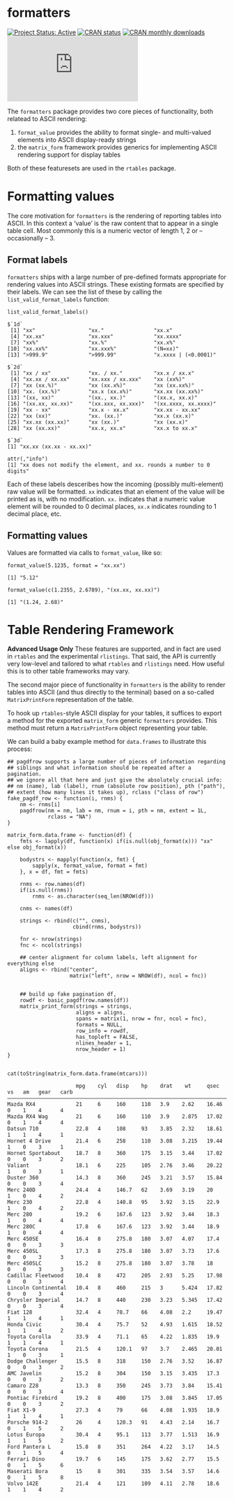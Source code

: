 # formatters

<!-- start badges -->

[![Project Status: Active](https://www.repostatus.org/badges/latest/active.svg)](https://www.repostatus.org/#active)
[![CRAN status](https://www.r-pkg.org/badges/version-last-release/formatters)](https://www.r-pkg.org/badges/version-last-release/formatters)
[![CRAN monthly downloads](https://cranlogs.r-pkg.org/badges/formatters)](https://cranlogs.r-pkg.org/badges/formatters)
[![Code Coverage](https://raw.githubusercontent.com/insightsengineering/formatters/_xml_coverage_reports/data/main/coverage.xml)](https://raw.githubusercontent.com/insightsengineering/formatters/_xml_coverage_reports/data/main/badge.svg)

<!-- end badges -->

The `formatters` package provides two core pieces of functionality, both
relatead to ASCII rendering:

1. `format_value` provides the ability to format single- and
   multi-valued elements into ASCII display-ready strings
2. the `matrix_form` framework provides generics for implementing ASCII
   rendering support for display tables

Both of these featuresets are used in the `rtables` package.

# Formatting values

The core motivation for `formatters` is the rendering of reporting
tables into ASCII. In this context a ‘value’ is the raw content that to
appear in a single table cell. Most commonly this is a numeric vector of
length 1, 2 or – occasionally – 3.

## Format labels

`formatters` ships with a large number of pre-defined formats
appropriate for rendering values into ASCII strings. These existing
formats are specified by their labels. We can see the list of these by
calling the `list_valid_format_labels` function:

```
list_valid_format_labels()

$`1d`
 [1] "xx"                 "xx."                "xx.x"              
 [4] "xx.xx"              "xx.xxx"             "xx.xxxx"           
 [7] "xx%"                "xx.%"               "xx.x%"             
[10] "xx.xx%"             "xx.xxx%"            "(N=xx)"            
[13] ">999.9"             ">999.99"            "x.xxxx | (<0.0001)"

$`2d`
 [1] "xx / xx"            "xx. / xx."          "xx.x / xx.x"       
 [4] "xx.xx / xx.xx"      "xx.xxx / xx.xxx"    "xx (xx%)"          
 [7] "xx (xx.%)"          "xx (xx.x%)"         "xx (xx.xx%)"       
[10] "xx. (xx.%)"         "xx.x (xx.x%)"       "xx.xx (xx.xx%)"    
[13] "(xx, xx)"           "(xx., xx.)"         "(xx.x, xx.x)"      
[16] "(xx.xx, xx.xx)"     "(xx.xxx, xx.xxx)"   "(xx.xxxx, xx.xxxx)"
[19] "xx - xx"            "xx.x - xx.x"        "xx.xx - xx.xx"     
[22] "xx (xx)"            "xx. (xx.)"          "xx.x (xx.x)"       
[25] "xx.xx (xx.xx)"      "xx (xx.)"           "xx (xx.x)"         
[28] "xx (xx.xx)"         "xx.x, xx.x"         "xx.x to xx.x"      

$`3d`
[1] "xx.xx (xx.xx - xx.xx)"

attr(,"info")
[1] "xx does not modify the element, and xx. rounds a number to 0 digits"
```

Each of these labels desceribes how the incoming (possibly
multi-element) raw value will be formatted. `xx` indicates that an
element of the value will be printed as is, with no modification. `xx.`
indicates that a numeric value element will be rounded to 0 decimal
places, `xx.x` indicates rounding to 1 decimal place, etc.

## Formatting values

Values are formatted via calls to `format_value`, like so:

```
format_value(5.1235, format = "xx.xx")

[1] "5.12"

format_value(c(1.2355, 2.6789), "(xx.xx, xx.xx)")

[1] "(1.24, 2.68)"
```

# Table Rendering Framework

__Advanced Usage Only__ These features are supported, and in fact are
used in `rtables` and the experimental `rlistings`. That said, the API
is currently very low-level and tailored to what `rtables` and
`rlistings` need. How useful this is to other table frameworks may vary.

The second major piece of functionality in `formatters` is the ability
to render tables into ASCII (and thus directly to the terminal) based on
a so-called `MatrixPrintForm` representation of the table.

To hook up `rtables`-style ASCII display for your tables, it suffices to
export a method for the exported `matrix_form` generic `formatters`
provides. This method must return a `MatrixPrintForm` object
representing your table.

We can build a baby example method for `data.frames` to illustrate this
process:

```
## pagdfrow supports a large number of pieces of information regarding
## siblings and what information should be repeated after a pagination.
## we ignore all that here and just give the absolutely crucial info:
## nm (name), lab (label), rnum (absolute row position), pth ("path"),
## extent (how many lines it takes up), rclass ("class of row")
fake_pagdf_row <- function(i, rnms) {
    nm <- rnms[i]
    pagdfrow(nm = nm, lab = nm, rnum = i, pth = nm, extent = 1L,
             rclass = "NA")
}

matrix_form.data.frame <- function(df) {
    fmts <- lapply(df, function(x) if(is.null(obj_format(x))) "xx" else obj_format(x))

    bodystrs <- mapply(function(x, fmt) {
        sapply(x, format_value, format = fmt)
    }, x = df, fmt = fmts)

    rnms <- row.names(df)
    if(is.null(rnms))
        rnms <- as.character(seq_len(NROW(df)))

    cnms <- names(df)

    strings <- rbind(c("", cnms),
                     cbind(rnms, bodystrs))

    fnr <- nrow(strings)
    fnc <- ncol(strings)

    ## center alignment for column labels, left alignment for everything else
    aligns <- rbind("center",
                    matrix("left", nrow = NROW(df), ncol = fnc))

   
    ## build up fake pagination df, 
    rowdf <- basic_pagdf(row.names(df))
    matrix_print_form(strings = strings,
                      aligns = aligns,
                      spans = matrix(1, nrow = fnr, ncol = fnc),
                      formats = NULL,
                      row_info = rowdf,
                      has_topleft = FALSE,
                      nlines_header = 1,
                      nrow_header = 1)
}
                      

cat(toString(matrix_form.data.frame(mtcars)))

                      mpg    cyl   disp    hp    drat    wt     qsec    vs   am   gear   carb
—————————————————————————————————————————————————————————————————————————————————————————————
Mazda RX4             21     6     160     110   3.9    2.62    16.46   0    1    4      4   
Mazda RX4 Wag         21     6     160     110   3.9    2.875   17.02   0    1    4      4   
Datsun 710            22.8   4     108     93    3.85   2.32    18.61   1    1    4      1   
Hornet 4 Drive        21.4   6     258     110   3.08   3.215   19.44   1    0    3      1   
Hornet Sportabout     18.7   8     360     175   3.15   3.44    17.02   0    0    3      2   
Valiant               18.1   6     225     105   2.76   3.46    20.22   1    0    3      1   
Duster 360            14.3   8     360     245   3.21   3.57    15.84   0    0    3      4   
Merc 240D             24.4   4     146.7   62    3.69   3.19    20      1    0    4      2   
Merc 230              22.8   4     140.8   95    3.92   3.15    22.9    1    0    4      2   
Merc 280              19.2   6     167.6   123   3.92   3.44    18.3    1    0    4      4   
Merc 280C             17.8   6     167.6   123   3.92   3.44    18.9    1    0    4      4   
Merc 450SE            16.4   8     275.8   180   3.07   4.07    17.4    0    0    3      3   
Merc 450SL            17.3   8     275.8   180   3.07   3.73    17.6    0    0    3      3   
Merc 450SLC           15.2   8     275.8   180   3.07   3.78    18      0    0    3      3   
Cadillac Fleetwood    10.4   8     472     205   2.93   5.25    17.98   0    0    3      4   
Lincoln Continental   10.4   8     460     215   3      5.424   17.82   0    0    3      4   
Chrysler Imperial     14.7   8     440     230   3.23   5.345   17.42   0    0    3      4   
Fiat 128              32.4   4     78.7    66    4.08   2.2     19.47   1    1    4      1   
Honda Civic           30.4   4     75.7    52    4.93   1.615   18.52   1    1    4      2   
Toyota Corolla        33.9   4     71.1    65    4.22   1.835   19.9    1    1    4      1   
Toyota Corona         21.5   4     120.1   97    3.7    2.465   20.01   1    0    3      1   
Dodge Challenger      15.5   8     318     150   2.76   3.52    16.87   0    0    3      2   
AMC Javelin           15.2   8     304     150   3.15   3.435   17.3    0    0    3      2   
Camaro Z28            13.3   8     350     245   3.73   3.84    15.41   0    0    3      4   
Pontiac Firebird      19.2   8     400     175   3.08   3.845   17.05   0    0    3      2   
Fiat X1-9             27.3   4     79      66    4.08   1.935   18.9    1    1    4      1   
Porsche 914-2         26     4     120.3   91    4.43   2.14    16.7    0    1    5      2   
Lotus Europa          30.4   4     95.1    113   3.77   1.513   16.9    1    1    5      2   
Ford Pantera L        15.8   8     351     264   4.22   3.17    14.5    0    1    5      4   
Ferrari Dino          19.7   6     145     175   3.62   2.77    15.5    0    1    5      6   
Maserati Bora         15     8     301     335   3.54   3.57    14.6    0    1    5      8   
Volvo 142E            21.4   4     121     109   4.11   2.78    18.6    1    1    4      2   
```
